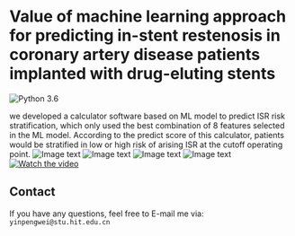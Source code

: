 # Value of machine learning approach for predicting in-stent restenosis in coronary artery disease patients implanted with drug-eluting stents
![Python 3.6](https://img.shields.io/badge/python-3.7-DodgerBlue.svg?style=plastic)

we developed a calculator software based on ML model to predict ISR risk stratification, which only used the best combination of 8 features selected in the ML model. According to the predict score of this calculator, patients would be stratified in low or high risk of arising ISR at the cutoff operating point.
![Image text](https://raw.github.com/ypw-lbj/Restenosis-Calculator/main/images/all-abnormal.svg)
![Image text](https://raw.github.com/ypw-lbj/Restenosis-Calculator/main/images/featureRank.svg)
![Image text](https://raw.github.com/ypw-lbj/Restenosis-Calculator/main/images/featureSelect.svg)
![Image text](https://raw.github.com/ypw-lbj/Restenosis-Calculator/main/images/figure4_2.jpg)
[![Watch the video](https://i.imgur.com/vKb2F1B.png)](https://youtu.be/vt5fpE0bzSY)

## Contact

If you have any questions, feel free to E-mail me via: `yinpengwei@stu.hit.edu.cn`
